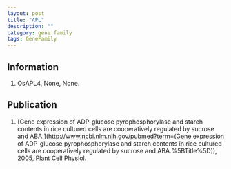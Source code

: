 ```yaml
---
layout: post
title: "APL"
description: ""
category: gene family
tags: GeneFamily
---
```


## Information
1. OsAPL4, None, None.

## Publication
1. [Gene expression of ADP-glucose pyrophosphorylase and starch contents in rice cultured cells are cooperatively regulated by sucrose and ABA.](http://www.ncbi.nlm.nih.gov/pubmed?term=(Gene expression of ADP-glucose pyrophosphorylase and starch contents in rice cultured cells are cooperatively regulated by sucrose and ABA.%5BTitle%5D)), 2005, Plant Cell Physiol.


